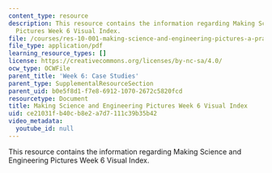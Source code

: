 ```yaml
---
content_type: resource
description: This resource contains the information regarding Making Science and Engineering
  Pictures Week 6 Visual Index.
file: /courses/res-10-001-making-science-and-engineering-pictures-a-practical-guide-to-presenting-your-work-spring-2016/ce21031fb40cb8e2a7d7111c39b35b42_MITRES_10_001S16_VI_Wk6.pdf
file_type: application/pdf
learning_resource_types: []
license: https://creativecommons.org/licenses/by-nc-sa/4.0/
ocw_type: OCWFile
parent_title: 'Week 6: Case Studies'
parent_type: SupplementalResourceSection
parent_uid: b0e5f8d1-f7e8-6912-1070-2672c5820fcd
resourcetype: Document
title: Making Science and Engineering Pictures Week 6 Visual Index
uid: ce21031f-b40c-b8e2-a7d7-111c39b35b42
video_metadata:
  youtube_id: null
---
```

This resource contains the information regarding Making Science and Engineering Pictures Week 6 Visual Index.